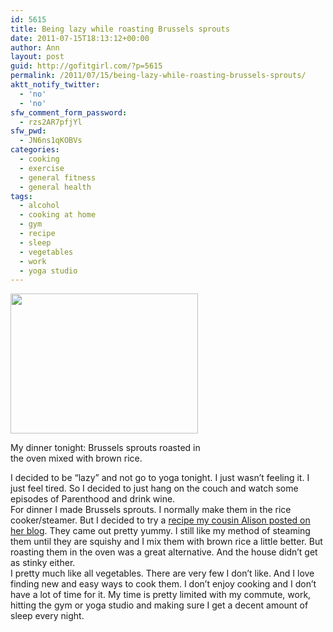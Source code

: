 ```yaml
---
id: 5615
title: Being lazy while roasting Brussels sprouts
date: 2011-07-15T18:13:12+00:00
author: Ann
layout: post
guid: http://gofitgirl.com/?p=5615
permalink: /2011/07/15/being-lazy-while-roasting-brussels-sprouts/
aktt_notify_twitter:
  - 'no'
  - 'no'
sfw_comment_form_password:
  - rzs2AR7pfjYl
sfw_pwd:
  - JN6ns1qKOBVs
categories:
  - cooking
  - exercise
  - general fitness
  - general health
tags:
  - alcohol
  - cooking at home
  - gym
  - recipe
  - sleep
  - vegetables
  - work
  - yoga studio
---
```

<div id="attachment_5622" style="width: 310px" class="wp-caption alignleft">
  <a href="http://gofitgirl.com/blog/wp-content/uploads/2011/07/BS-in-oven.jpg"><img class="size-medium wp-image-5622" title="BS in oven" src="http://gofitgirl.com/blog/wp-content/uploads/2011/07/BS-in-oven-300x224.jpg" alt="" width="300" height="224" /></a>
  
  <p class="wp-caption-text">
    My dinner tonight: Brussels sprouts roasted in the oven mixed with brown rice.
  </p>
</div>

  
I decided to be &#8220;lazy&#8221; and not go to yoga tonight. I just wasn&#8217;t feeling it. I just feel tired. So I decided to just hang on the couch and watch some episodes of Parenthood and drink wine.  
For dinner I made Brussels sprouts. I normally make them in the rice cooker/steamer. But I decided to try a [recipe my cousin Alison posted on her blog](http://eatdrinkbeskinny.blogspot.com/2011/06/recipe-roasted-brussels-sprouts.html). They came out pretty yummy. I still like my method of steaming them until they are squishy and I mix them with brown rice a little better. But roasting them in the oven was a great alternative. And the house didn&#8217;t get as stinky either.  
I pretty much like all vegetables. There are very few I don&#8217;t like. And I love finding new and easy ways to cook them. I don&#8217;t enjoy cooking and I don&#8217;t have a lot of time for it. My time is pretty limited with my commute, work, hitting the gym or yoga studio and making sure I get a decent amount of sleep every night.